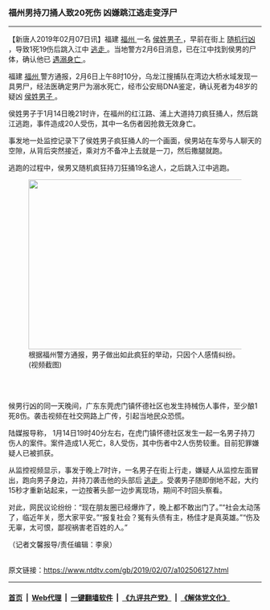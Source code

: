 ### 福州男持刀捅人致20死伤 凶嫌跳江逃走变浮尸
------------------------

<div class="post_content">
 <p>
  【新唐人2019年02月07日讯】福建
  <a href="https://www.ntdtv.com/gb/福州.htm">
   福州
  </a>
  一名
  <a href="https://www.ntdtv.com/gb/侯姓男子.htm">
   侯姓男子
  </a>
  ，早前在街上
  <a href="https://www.ntdtv.com/gb/随机行凶.htm">
   随机行凶
  </a>
  ，导致1死19伤后跳入江中
  <a href="https://www.ntdtv.com/gb/逃走.htm">
   逃走
  </a>
  。当地警方2月6日消息，已在江中找到侯男的尸体，确认他已
  <a href="https://www.ntdtv.com/gb/遇溺身亡.htm">
   遇溺身亡
  </a>
  。
 </p>
 <p>
  福建
  <a href="https://www.ntdtv.com/gb/福州.htm">
   福州
  </a>
  警方通报，2月6日上午8时10分，乌龙江搜捕队在湾边大桥水域发现一具男尸，经法医确定男尸为溺水死亡，经市公安局DNA鉴定，确认死者为48岁的疑凶
  <a href="https://www.ntdtv.com/gb/侯姓男子.htm">
   侯姓男子
  </a>
  。
 </p>
 <p>
  侯姓男子于1月14日晚21时许，在福州的红江路、浦上大道持刀疯狂捅人，然后跳江逃跑，事件造成20人受伤，其中一名伤者因抢救无效身亡。
 </p>
 <p>
  事发地一处监控记录下了侯姓男子疯狂捅人的一个画面，侯男站在车旁与人聊天的空隙，从背后突然接近，乘对方不备冲上去就是一刀，然后撒腿就跑。
 </p>
 <p>
  逃跑的过程中，侯男又随机疯狂持刀狂捅19名途人，之后跳入江中逃跑。
 </p>
 <figure class="wp-caption alignnone" id="attachment_102506170" style="max-width: 600px">
  <a href="https://www.ntdtv.com/assets/uploads/2019/02/4b9465d4145e72518f46b5e980440b5d.jpg">
   <img alt="" class="size-medium wp-image-102506170" height="338" src="https://www.ntdtv.com/assets/uploads/2019/02/4b9465d4145e72518f46b5e980440b5d-600x338.jpg" width="600"/>
  </a>
  <br/><figcaption class="wp-caption-text">
   根据福州警方通报，男子做出如此疯狂的举动，只因个人感情纠纷。(视频截图)
  </figcaption><br/>
 </figure><br/>
 <p>
  候男行凶的同一天晚间，广东东莞虎门镇怀德社区也发生持械伤人事件，至少酿1死8伤。袭击视频在社交网路上广传，引起当地民众恐慌。
 </p>
 <p>
  陆媒报导称， 1月14日19时40分左右，在虎门镇怀德社区发生一起一名男子持刀伤人的案件。案件造成1人死亡，8人受伤，其中伤者中2人伤势较重。目前犯罪嫌疑人已被抓获。
 </p>
 <p>
  从监控视频显示，事发于晚上7时许，一名男子在街上行走，嫌疑人从监控左面冒出，跑向男子身边，并持刀袭击他的头部后
  <a href="https://www.ntdtv.com/gb/逃走.htm">
   逃走
  </a>
  。受袭男子随即倒地不起，大约15秒才重新站起来，一边按著头部一边步离现场，期间不时回头察看。
 </p>
 <p>
  对此，网民议论纷纷：“现在朋友圈已经爆炸了，晚上都不敢出门了。”“社会太动荡了，临近年关，愿大家平安。”“报复社会？冤有头债有主，杨佳才是真英雄。”“伤及无辜，太可恨，鄙视祸害老百姓的人。”
 </p>
 <p>
  （记者文馨报导/责任编辑：李泉）
 </p>
 <div class="single_ad">
 </div>
</div>

<br/>原文链接：https://www.ntdtv.com/gb/2019/02/07/a102506127.html


------------------------
#### [首页](https://github.com/gfw-breaker/banned-news/blob/master/README.md) &nbsp;|&nbsp; [Web代理](https://github.com/labour-camp/helloworld) &nbsp;|&nbsp; [一键翻墙软件](https://github.com/gfw-breaker/nogfw/blob/master/README.md) &nbsp;|&nbsp; [《九评共产党》](https://github.com/gfw-breaker/9ping.md/blob/master/README.md#九评之一评共产党是什么) &nbsp;|&nbsp; [《解体党文化》](https://github.com/gfw-breaker/jtdwh.md/blob/master/README.md#绪论)

